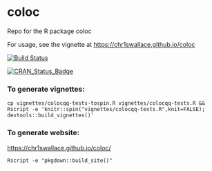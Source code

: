 coloc
=====

Repo for the R package coloc

For usage, see the vignette at https://chr1swallace.github.io/coloc

[![Build Status](https://travis-ci.org/chr1swallace/coloc.svg?branch=master)](https://travis-ci.org/chr1swallace/coloc)

[![CRAN_Status_Badge](http://www.r-pkg.org/badges/version/coloc)](https://cran.r-project.org/package=coloc)

### To generate vignettes:
```
cp vignettes/colocqq-tests-tospin.R vignettes/colocqq-tests.R && Rscript -e 'knitr::spin("vignettes/colocqq-tests.R",knit=FALSE); devtools::build_vignettes()'
```

### To generate website:
https://chr1swallace.github.io/coloc/
```
Rscript -e "pkgdown::build_site()"
```
